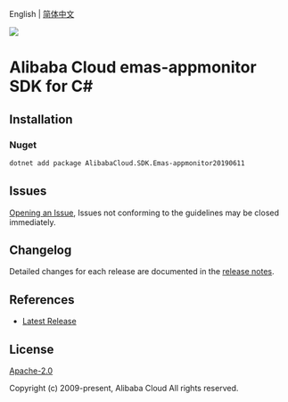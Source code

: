 English | [简体中文](README-CN.md)

![](https://aliyunsdk-pages.alicdn.com/icons/AlibabaCloud.svg)

# Alibaba Cloud emas-appmonitor SDK for C#

## Installation

### Nuget

```bash
dotnet add package AlibabaCloud.SDK.Emas-appmonitor20190611
```

## Issues

[Opening an Issue](https://github.com/aliyun/alibabacloud-csharp-sdk/issues/new), Issues not conforming to the guidelines may be closed immediately.

## Changelog

Detailed changes for each release are documented in the [release notes](./ChangeLog.md).

## References

* [Latest Release](https://github.com/aliyun/alibabacloud-csharp-sdk/)

## License

[Apache-2.0](http://www.apache.org/licenses/LICENSE-2.0)

Copyright (c) 2009-present, Alibaba Cloud All rights reserved.
